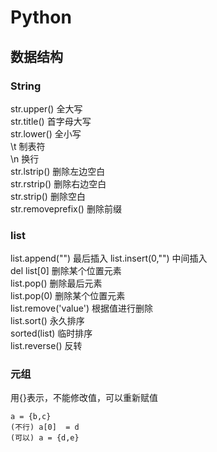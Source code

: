 # Python
##  数据结构
###  String
str.upper()  全大写  
str.title()  首字母大写  
str.lower()  全小写  
\t  制表符  
\n  换行  
str.lstrip()  删除左边空白  
str.rstrip()  删除右边空白  
str.strip()  删除空白  
str.removeprefix()  删除前缀  
###  list  
list.append("")  最后插入
list.insert(0,"")  中间插入  
del list[0]  删除某个位置元素  
list.pop()  删除最后元素  
list.pop(0)  删除某个位置元素  
list.remove('value')  根据值进行删除  
list.sort()  永久排序  
sorted(list)  临时排序  
list.reverse()  反转  
###  元组
用{}表示，不能修改值，可以重新赋值
```
a = {b,c}
(不行) a[0]  = d
(可以) a = {d,e}
```

